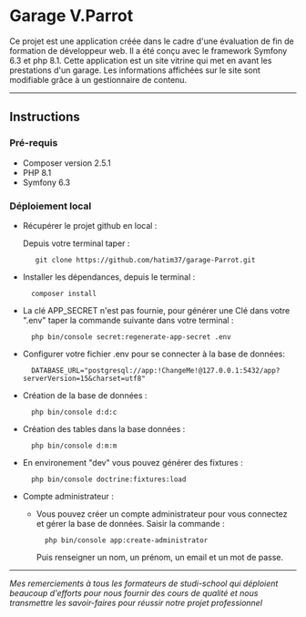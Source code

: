 # Garage V.Parrot

Ce projet est une application créée dans le cadre d'une évaluation de fin de formation de développeur web.
Il a été conçu avec le framework Symfony 6.3 et php 8.1.
Cette application est un site vitrine qui met en avant les prestations d'un garage.
Les informations affichées sur le site sont modifiable grâce à un gestionnaire de contenu.

----------------------

## Instructions  

### Pré-requis

- Composer version 2.5.1
- PHP 8.1
- Symfony 6.3


### Déploiement local 

- Récupérer le projet github en local :  

    Depuis votre terminal taper :
    
         git clone https://github.com/hatim37/garage-Parrot.git


- Installer les dépendances, depuis le terminal :

        composer install


- La clé APP_SECRET n'est pas fournie, pour générer une Clé dans votre ".env" taper la commande suivante dans votre terminal :

        php bin/console secret:regenerate-app-secret .env


- Configurer votre fichier .env pour se connecter à la base de données: 

        DATABASE_URL="postgresql://app:!ChangeMe!@127.0.0.1:5432/app?serverVersion=15&charset=utf8"


- Création de la base de données :

        php bin/console d:d:c


- Création des tables dans la base données :

        php bin/console d:m:m


- En environement "dev" vous pouvez générer des fixtures : 

        php bin/console doctrine:fixtures:load


- Compte administrateur :

    - Vous pouvez créer un compte administrateur pour vous connectez et gérer la base de données. Saisir la commande :  

            php bin/console app:create-administrator

        Puis renseigner un nom, un prénom, un email et un mot de passe.
            

------------------------------

*Mes remerciements à tous les formateurs de studi-school qui déploient beaucoup d'efforts pour nous fournir des cours de qualité et nous transmettre les savoir-faires pour réussir notre projet professionnel*